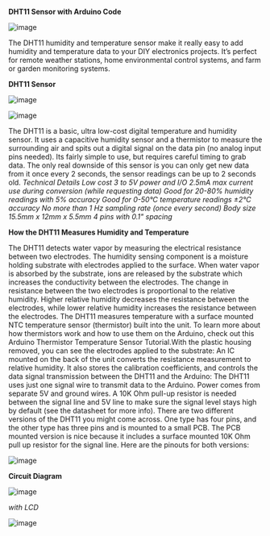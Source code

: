 **DHT11 Sensor with Arduino Code**

![image](https://user-images.githubusercontent.com/83362170/162796335-58499f4d-a0c6-4a81-890d-995770da2a01.png)


The DHT11 humidity and temperature sensor make it really easy to add humidity and temperature data to your DIY electronics projects. It’s perfect for remote weather stations, home environmental control systems, and farm or garden monitoring systems.

**DHT11 Sensor**

![image](https://user-images.githubusercontent.com/83362170/162797709-afa4dda3-5ad0-479a-a6c4-55c44c8b9f63.png)

![image](https://user-images.githubusercontent.com/83362170/162797741-ab7204bf-d3f1-4f1d-86df-0fbe4e40b858.png)


The DHT11 is a basic, ultra low-cost digital temperature and humidity sensor. It uses a capacitive humidity sensor and a thermistor to measure the surrounding air and spits out a digital signal on the data pin (no analog input pins needed). Its fairly simple to use, but requires careful timing to grab data. The only real downside of this sensor is you can only get new data from it once every 2 seconds, the sensor readings can be up to 2 seconds old.
*Technical Details
Low cost
3 to 5V power and I/O
2.5mA max current use during conversion (while requesting data)
Good for 20-80% humidity readings with 5% accuracy
Good for 0-50°C temperature readings ±2°C accuracy
No more than 1 Hz sampling rate (once every second)
Body size 15.5mm x 12mm x 5.5mm
4 pins with 0.1" spacing*

**How the DHT11 Measures Humidity and Temperature**

The DHT11 detects water vapor by measuring the electrical resistance between two electrodes. The humidity sensing component is a moisture holding substrate with electrodes applied to the surface. When water vapor is absorbed by the substrate, ions are released by the substrate which increases the conductivity between the electrodes. The change in resistance between the two electrodes is proportional to the relative humidity. Higher relative humidity decreases the resistance between the electrodes, while lower relative humidity increases the resistance between the electrodes.
The DHT11 measures temperature with a surface mounted NTC temperature sensor (thermistor) built into the unit. To learn more about how thermistors work and how to use them on the Arduino, check out this Arduino Thermistor Temperature Sensor Tutorial.With the plastic housing removed, you can see the electrodes applied to the substrate:
An IC mounted on the back of the unit converts the resistance measurement to relative humidity. It also stores the calibration coefficients, and controls the data signal transmission between the DHT11 and the Arduino:
The DHT11 uses just one signal wire to transmit data to the Arduino. Power comes from separate 5V and ground wires. A 10K Ohm pull-up resistor is needed between the signal line and 5V line to make sure the signal level stays high by default (see the datasheet for more info).
There are two different versions of the DHT11 you might come across. One type has four pins, and the other type has three pins and is mounted to a small PCB. The PCB mounted version is nice because it includes a surface mounted 10K Ohm pull up resistor for the signal line. Here are the pinouts for both versions:

![image](https://user-images.githubusercontent.com/83362170/162795965-8b5925ea-0e3f-4706-84cf-8a10e878c7bc.png)

**Circuit Diagram**

![image](https://user-images.githubusercontent.com/83362170/162796089-a3766790-3663-4a96-b08f-0a6221acfff9.png)

*with LCD*

![image](https://user-images.githubusercontent.com/83362170/162798039-676aa832-42fe-41a2-89b5-985d1681d416.png)
